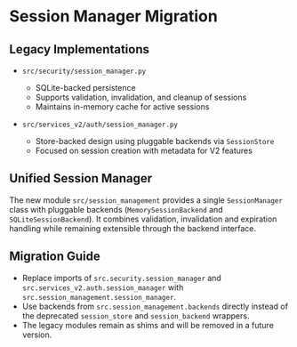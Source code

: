 # Session Manager Migration

## Legacy Implementations

- `src/security/session_manager.py`
  - SQLite-backed persistence
  - Supports validation, invalidation, and cleanup of sessions
  - Maintains in-memory cache for active sessions

- `src/services_v2/auth/session_manager.py`
  - Store-backed design using pluggable backends via `SessionStore`
  - Focused on session creation with metadata for V2 features

## Unified Session Manager

The new module `src/session_management` provides a single
`SessionManager` class with pluggable backends (`MemorySessionBackend`
and `SQLiteSessionBackend`). It combines validation, invalidation and
expiration handling while remaining extensible through the backend
interface.

## Migration Guide

- Replace imports of `src.security.session_manager` and
  `src.services_v2.auth.session_manager` with
  `src.session_management.session_manager`.
- Use backends from `src.session_management.backends` directly instead of
  the deprecated `session_store` and `session_backend` wrappers.
- The legacy modules remain as shims and will be removed in a future
  version.

